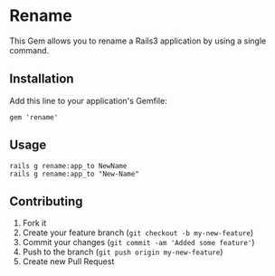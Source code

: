 # Rename

This Gem allows you to rename a Rails3 application by using a single command.


## Installation

Add this line to your application's Gemfile:

<pre><code>gem 'rename'</code></pre>


## Usage

<pre><code>rails g rename:app_to NewName
rails g rename:app_to "New-Name"
</code></pre>



## Contributing

1. Fork it
2. Create your feature branch (`git checkout -b my-new-feature`)
3. Commit your changes (`git commit -am 'Added some feature'`)
4. Push to the branch (`git push origin my-new-feature`)
5. Create new Pull Request
